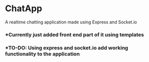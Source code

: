 # ChatApp
A realtime chatting application made using Express and Socket.io

### *Currently just added front end part of it using templates
### *TO-DO: Using express and socket.io add working functionality to the application

